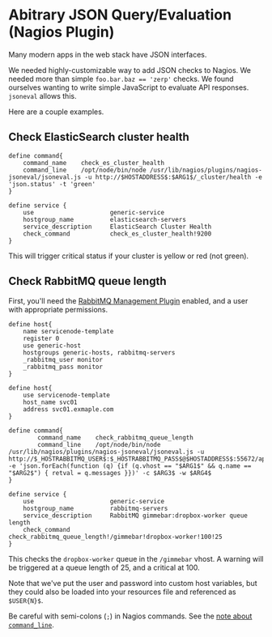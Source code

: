 Abitrary JSON Query/Evaluation (Nagios Plugin)
==============================================

Many modern apps in the web stack have JSON interfaces.

We needed highly-customizable way to add JSON checks to Nagios. We needed more than simple `foo.bar.baz == 'zerp'` checks. We found ourselves wanting to write simple JavaScript to evaluate API responses. `jsoneval` allows this.

Here are a couple examples.

Check ElasticSearch cluster health
----------------------------------

    define command{
        command_name    check_es_cluster_health
        command_line    /opt/node/bin/node /usr/lib/nagios/plugins/nagios-jsoneval/jsoneval.js -u http://$HOSTADDRESS$:$ARG1$/_cluster/health -e 'json.status' -t 'green'
    }

    define service {
        use                     generic-service
        hostgroup_name          elasticsearch-servers
        service_description     ElasticSearch Cluster Health
        check_command           check_es_cluster_health!9200
    }


This will trigger critical status if your cluster is yellow or red (not green).


Check RabbitMQ queue length
---------------------------

First, you'll need the [RabbitMQ Management Plugin](http://www.rabbitmq.com/management.html) enabled, and a user with appropriate permissions.

    define host{
        name servicenode-template
        register 0
        use generic-host
        hostgroups generic-hosts, rabbitmq-servers
        _rabbitmq_user monitor
        _rabbitmq_pass monitor
    }

    define host{
        use servicenode-template
        host_name svc01
        address svc01.exmaple.com
    }

    define command{
            command_name    check_rabbitmq_queue_length
            command_line    /opt/node/bin/node /usr/lib/nagios/plugins/nagios-jsoneval/jsoneval.js -u http://$_HOSTRABBITMQ_USER$:$_HOSTRABBITMQ_PASS$@$HOSTADDRESS$:55672/api/queues -e 'json.forEach(function (q) {if (q.vhost == "$ARG1$" && q.name == "$ARG2$") { retval = q.messages }})' -c $ARG3$ -w $ARG4$
    }

    define service {
        use                     generic-service
        hostgroup_name          rabbitmq-servers
        service_description     RabbitMQ gimmebar:dropbox-worker queue length
        check_command           check_rabbitmq_queue_length!/gimmebar!dropbox-worker!100!25
    }

This checks the `dropbox-worker` queue in the `/gimmebar` vhost. A warning will be triggered at a queue length of 25, and a critical at 100.

Note that we've put the user and password into custom host variables, but they could also be loaded into your resources file and referenced as `$USER{N}$`.

Be careful with semi-colons (`;`) in Nagios commands. See the [note about `command_line`](http://nagios.sourceforge.net/docs/3_0/objectdefinitions.html#command).


